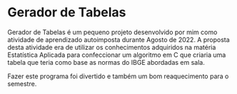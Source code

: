 # Gerador de Tabelas

  Gerador de Tabelas é um pequeno projeto desenvolvido por mim como atividade de aprendizado autoimposta durante Agosto de 2022. A proposta desta atividade era de utilizar os conhecimentos adquiridos na matéria Estatística Aplicada para confeccionar um algoritmo em C que criaria uma tabela que teria como base as normas do IBGE abordadas em sala.

  Fazer este programa foi divertido e também um bom reaquecimento para o semestre.
